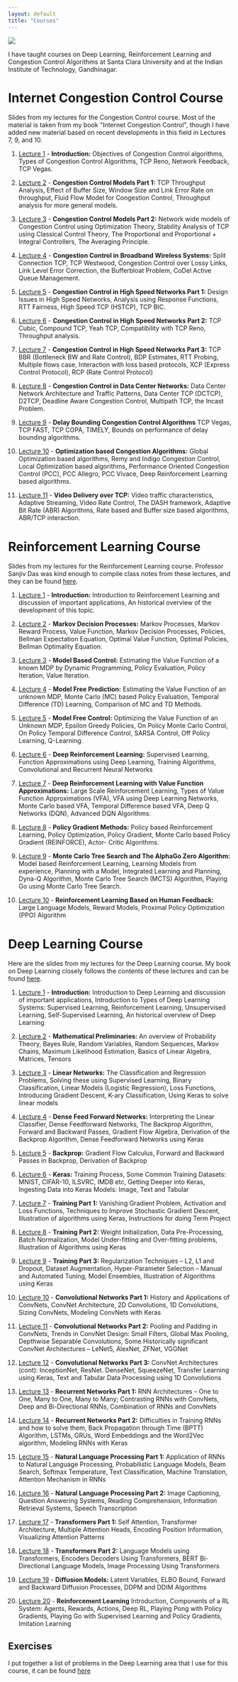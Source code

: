 ```yaml
---
layout: default
title: "Courses"
---
```


![](https://subirvarma.github.io/GeneralCognitics/images/scu.jpeg) 

I have taught courses on Deep Learning, Reinforcement Learning and Congestion Control Algorithms at Santa Clara University and at the Indian Institute of Technology, Gandhinagar. 

# Internet Congestion Control Course

Slides from my lectures for the Congestion Control course. Most of the material is taken from my book "Internet Congestion Control", though I have added new material based on recent developments in this field in Lectures 7, 9, and 10.

1. [Lecture 1](https://subirvarma.github.io/GeneralCognitics/Course3/Lecture1.pdf) - **Introduction:** Objectives of Congestion Control algorithms, Types of Congestion Control Algorithms, TCP Reno, Network Feedback, TCP Vegas.

2. [Lecture 2](https://subirvarma.github.io/GeneralCognitics/Course3/Lecture2.pdf) - **Congestion Control Models Part 1:** TCP Throughput Analysis, Effect of Buffer Size, Window Size and Link Error Rate on throughput, Fluid Flow Model for Congestion Control, Throughput analysis for more general models.
  
3. [Lecture 3](https://subirvarma.github.io/GeneralCognitics/Course3/Lecture3.pdf) - **Congestion Control Models Part 2:** Network wide models of Congestion Control using Optimization Theory, Stability Analysis of TCP using Classical Control Theory, The Proportional and Proportional + Integral Controllers, The Averaging Principle.

4. [Lecture 4](https://subirvarma.github.io/GeneralCognitics/Course3/Lecture4.pdf) - **Congestion Control in Broadband Wireless Systems:** Split Connection TCP, TCP Westwood, Congestion Control over Lossy Links, Link Level Error Correction, the Bufferbloat Problem, CoDel Active Queue Management.

5. [Lecture 5](https://subirvarma.github.io/GeneralCognitics/Course3/Lecture5.pdf) - **Congestion Control in High Speed Networks Part 1:** Design Issues in High Speed Networks, Analysis using Response Functions, RTT Fairness, High Speed TCP (HSTCP), TCP BIC.

6. [Lecture 6](https://subirvarma.github.io/GeneralCognitics/Course3/Lecture6.pdf) - **Congestion Control in High Speed Networks Part 2:** TCP Cubic, Compound TCP, Yeah TCP, Compatibility with TCP Reno, Throughput analysis.

7. [Lecture 7](https://subirvarma.github.io/GeneralCognitics/Course3/Lecture7.pdf) - **Congestion Control in High Speed Networks Part 3:** TCP BBR (Bottleneck BW and Rate Control), BDP Estimates, RTT Probing, Multiple flows case, Interaction with loss based protocols, XCP (Express Control Protocol), RCP (Rate Control Protocol)

8. [Lecture 8](https://subirvarma.github.io/GeneralCognitics/Course3/Lecture8.pdf) - **Congestion Control in Data Center Networks:** Data Center Network Architecture and Traffic Patterns, Data Center TCP (DCTCP), D2TCP, Deadline Aware Congestion Control, Multipath TCP, the Incast Problem.

9. [Lecture 9](https://subirvarma.github.io/GeneralCognitics/Course3/Lecture9.pdf) - **Delay Bounding Congestion Control Algorithms** TCP Vegas, TCP FAST, TCP COPA, TIMELY, Bounds on performance of delay bounding algorithms.

10. [Lecture 10](https://subirvarma.github.io/GeneralCognitics/Course3/Lecture10.pdf) - **Optimization based Congestion Algorithms:** Global Optimization based algorithms, Remy and Indigo Congestion Control, Local Optimization based algorithms, Performance Oriented Congestion Control (PCC), PCC Allegro, PCC Vivace, Deep Reinforcement Learning based algorithms.

11. [Lecture 11](https://subirvarma.github.io/GeneralCognitics/Course3/Lecture11.pdf) - **Video Delivery over TCP:** Video traffic characteristics, Adaptive Streaming, Video Rate Control, The DASH framework, Adaptive Bit Rate (ABR) Algorithms, Rate based and Buffer size based algorithms, ABR/TCP interaction.


# Reinforcement Learning Course

Slides from my lectures for the Reinforcement Learning course. Professor Sanjiv Das was kind enough to compile class notes from these lectures, and they can be found [here](https://srdas.github.io/RLBook2/). 

1. [Lecture 1](https://subirvarma.github.io/GeneralCognitics/Course2/Lecture1_Introduction.pdf) - **Introduction:** Introduction to Reinforcement
Learning and discussion of important applications, An historical overview of the development of this topic.

2. [Lecture 2](https://subirvarma.github.io/GeneralCognitics/Course2/Lecture2_MDPs.pdf) - **Markov Decision Processes:** Markov Processes, Markov Reward Process, Value Function, Markov Decision Processes, Policies, Bellman Expectation Equation, Optimal Value Function, Optimal Policies, Bellman Optimality Equation.

3. [Lecture 3](https://subirvarma.github.io/GeneralCognitics/Course2/Lecture3_ModelBasedControl.pdf) - **Model Based Control:** Estimating the Value Function of a known MDP by Dynamic Programming, Policy Evaluation, Policy Iteration, Value Iteration.

4. [Lecture 4](https://subirvarma.github.io/GeneralCognitics/Course2/Lecture4_ModelFreePrediction.pdf) - **Model Free Prediction:** Estimating the Value Function of an unknown MDP, Monte Carlo (MC) based Policy Evaluation, Temporal Difference (TD) Learning, Comparison of MC and TD Methods.

5. [Lecture 5](https://subirvarma.github.io/GeneralCognitics/Course2/Lecture5_ModelFreeControl.pdf) - **Model Free Control:** Optimizing the Value Function of an Unknown MDP, Epsilon Greedy Policies, On Policy Monte Carlo Control, On Policy Temporal Difference Control, SARSA Control, Off Policy Learning, Q-Learning.

6. [Lecture 6](https://subirvarma.github.io/GeneralCognitics/Course2/Lecture6_FunctionApproximations.pdf) - **Deep Reinforcement Learning:** Supervised Learning, Function Approximations using Deep Learning, Training Algorithms, Convolutional and Recurrent Neural Networks

7. [Lecture 7](https://subirvarma.github.io/GeneralCognitics/Course2/Lecture7_ValueFunctionApproximations.pdf) - **Deep Reinforcement Learning with Value Function Approximations:** Large Scale Reinforcement Learning, Types of Value Function Approximations (VFA), VFA using Deep Learning Networks, Monte Carlo based VFA, Temporal Difference based VFA, Deep Q Networks (DQN), Advanced DQN Algorithms.

8. [Lecture 8](https://subirvarma.github.io/GeneralCognitics/Course2/Lecture8_PolicyGradientMethods.pdf) - **Policy Gradient Methods:** Policy based Reinforcement Learning, Policy Optimization, Policy Gradient, Monte Carlo based Policy Gradient (REINFORCE), Actor- Critic Algorithms.

9. [Lecture 9](https://subirvarma.github.io/GeneralCognitics/Course2/Lecture9_ModelBasedPlanning.pdf) - **Monte Carlo Tree Search and The AlphaGo Zero Algorithm:** Model based Reinforcement Learning, Learning Models from experience, Planning with a Model, Integrated Learning and
Planning, Dyna-Q Algorithm, Monte Carlo Tree Search (MCTS) Algorithm, Playing Go using Monte Carlo Tree Search.

10. [Lecture 10](https://subirvarma.github.io/GeneralCognitics/Course2/Lecture10_RLHF.pdf) - **Reinforcement Learning Based on Human Feedback:** Large Language Models, Reward Models, Proximal Policy Optimization (PPO) Algorithm

# Deep Learning Course

Here are the slides from my lectures for the Deep Learning course. My book on Deep Learning closely follows the contents of these lectures and can be found [here](https://subirvarma.github.io/GeneralCognitics/Books.html).

1. [Lecture 1](https://subirvarma.github.io/GeneralCognitics/Course1/Lecture1_Introduction.pdf) - **Introduction:** Introduction to Deep Learning and discussion of important applications, Introduction to Types of Deep Learning Systems: Supervised Learning, Reinforcement Learning, Unsupervised Learning, Self-Supervised Learning, An historical overview of Deep Learning

2. [Lecture 2](https://subirvarma.github.io/GeneralCognitics/Course1/Lecture2_MathematicalPreliminaries.pdf) - **Mathematical Preliminaries:** An overview of Probability Theory, Bayes Rule, Random Variables, Random Sequences, Markov Chains, Maximum Likelihood Estimation, Basics of Linear Algebra, Matrices, Tensors

3. [Lecture 3](https://subirvarma.github.io/GeneralCognitics/Course1/Lecture3_LinearNetworks.pdf) - **Linear Networks:** The Classification and Regression Problems, Solving these using Supervised Learning, Binary Classification, Linear Models (Logistic Regression), Loss Functions, Introducing Gradient Descent, K-ary Classification, Using Keras to solve linear models

4. [Lecture 4](https://subirvarma.github.io/GeneralCognitics/Course1/Lecture4_DFN.pdf) - **Dense Feed Forward Networks:** Interpreting the Linear Classifier, Dense Feedforward Networks, The Backprop Algorithm, Forward and Backward Passes, Gradient Flow Algebra, Derivation of the Backprop Algorithm, Dense Feedforward Networks using Keras

6. [Lecture 5](https://subirvarma.github.io/GeneralCognitics/Course1/Lecture5_Backprop.pdf) - **Backprop:** Gradient Flow Calculus, Forward and Backward Passes in Backprop, Derivation of Backprop

7. [Lecture 6](https://subirvarma.github.io/GeneralCognitics/Course1/Lecture6_Keras.pdf) - **Keras:** Training Process, Some Common Training Datasets: MNIST, CIFAR-10, ILSVRC, IMDB etc, Getting Deeper into Keras, Ingesting Data into Keras Models: Image, Text and Tabular

8. [Lecture 7](https://subirvarma.github.io/GeneralCognitics/Course1/Lecture7_Training1.pdf) - **Training Part 1:** Vanishing Gradient Problem, Activation and Loss Functions, Techniques to Improve Stochastic Gradient Descent, Illustration of algorithms using Keras, Instructions for doing Term Project

9. [Lecture 8](https://subirvarma.github.io/GeneralCognitics/Course1/Lecture8_Training2.pdf) - **Training Part 2:** Weight Initialization, Data Pre-Processing, Batch Normalization, Model Under-fitting and Over-fitting problems, Illustration of Algorithms using Keras

10. [Lecture 9](https://subirvarma.github.io/GeneralCognitics/Course1/Lecture9_Training3.pdf) - **Training Part 3:** Regularization Techniques – L2, L1 and Dropout, Dataset Augmentation, Hyper-Parameter Selection – Manual and Automated Tuning, Model Ensembles, Illustration of Algorithms using Keras

11. [Lecture 10](https://subirvarma.github.io/GeneralCognitics/Course1/Lecture10_CNN1.pdf) - **Convolutional Networks Part 1:** History and Applications of ConvNets, ConvNet Architecture, 2D Convolutions, 1D Convolutions, Sizing ConvNets, Modeling ConvNets with Keras

13. [Lecture 11](https://subirvarma.github.io/GeneralCognitics/Course1/Lecture11_CNN2.pdf) - **Convolutional Networks Part 2:** Pooling and Padding in ConvNets,  Trends in ConvNet Design: Small Filters, Global Max Pooling, Depthwise Separable Convolutions, Some Historically significant ConvNet Architectures – LeNet5, AlexNet, ZFNet, VGGNet 

14. [Lecture 12](https://subirvarma.github.io/GeneralCognitics/Course1/Lecture12_CNN3.pdf) - **Convolutional Networks Part 3:** ConvNet Architectures (cont): InceptionNet, ResNet. DenseNet, SqueezeNet, Transfer Learning using Keras, Text and Tabular Data Processing using 1D Convolutions

15. [Lecture 13](https://subirvarma.github.io/GeneralCognitics/Course1/Lecture13_RNN1.pdf) - **Recurrent Networks Part 1:** RNN Architectures – One to One, Many to One, Many to Many; Contrasting RNNs with ConvNets, Deep and Bi-Directional RNNs, Combination of RNNs and ConvNets

16. [Lecture 14](https://subirvarma.github.io/GeneralCognitics/Course1/Lecture14_RNN2.pdf) - **Recurrent Networks Part 2:** Difficulties in Training RNNs and how to solve them, Back Propagation through Time (BPTT) Algorithm, LSTMs, GRUs, Word Embeddings and the Word2Vec algorithm, Modeling RNNs with Keras

17. [Lecture 15](https://subirvarma.github.io/GeneralCognitics/Course1/Lecture15_NLP1.pdf) - **Natural Language Processing Part 1:** Application of RNNs to Natural Language Processing, Probabilistic Language Models, Beam Search, Softmax Temperature, Text Classification, Machine Translation, Attention Mechanism in RNNs

18. [Lecture 16](https://subirvarma.github.io/GeneralCognitics/Course1/Lecture16_NLP2.pdf) - **Natural Language Processing Part 2:** Image Captioning, Question Answering Systems, Reading Comprehension, Information Retrieval Systems, Speech Transcription

19. [Lecture 17](https://subirvarma.github.io/GeneralCognitics/Course1/Lecture17_Transformers1.pdf) - **Transformers Part 1:** Self Attention, Transformer Architecture, Multiple Attention Heads, Encoding Position Information, Visualizing Attention Patterns

20. [Lecture 18](https://subirvarma.github.io/GeneralCognitics/Course1/Lecture18_Transformers2.pdf) - **Transformers Part 2:** Language Models using Transformers, Encoders Decoders Using Transformers, BERT Bi-Directional Language Models, Image Processing Using Transformers

21. [Lecture 19](https://subirvarma.github.io/GeneralCognitics/Course1/Lecture19_DiffusionModels.pdf) - **Diffusion Models:** Latent Variables, ELBO Bound, Forward and Backward Diffusion Processes, DDPM and DDIM Algorithms

22. [Lecture 20](https://subirvarma.github.io/GeneralCognitics/Course1/Lecture20_ReinforcementLearning.pdf) - **Reinforcement Learning** Introduction, Components of a RL System: Agents, Rewards, Actions, Deep RL, Playing Pong with Policy Gradients, Playing Go with Supervised Learning and Policy Gradients, Imitation Learning

## Exercises

I put together a list of problems in the Deep Learning area that I use for this course, it can be found [here](https://subirvarma.github.io/GeneralCognitics/Course1/PracticeProblems.pdf)

